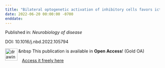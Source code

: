 ```yaml
---
title: "Bilateral optogenetic activation of inhibitory cells favors ictogenesis."
date: 2022-06-20 00:00:00 -0700
enddate:
---
```


Published in: *Neurobiology of disease*

DOI: 10.1016/j.nbd.2022.105794

<img src=https://upload.wikimedia.org/wikipedia/commons/thumb/7/77/Open_Access_logo_PLoS_transparent.svg/800px-Open_Access_logo_PLoS_transparent.svg.png alt="drawing" width="40" align="left"/> &nbsp This publication is available in <strong>Open Access</strong>! (Gold OA)

&nbsp;&nbsp;&nbsp;[Access it freely here](https://doi.org/10.1016/j.nbd.2022.105794
)

